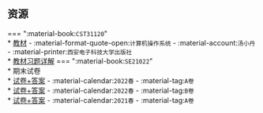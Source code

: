 ## 资源  
=== ":material-book:`CST31120`"  
    * [教材](https://api.ecylt.top/v1/lanzou_link?url=https://cqu-openlib.lanzout.com/iOGZu2980prc&type=down) - :material-format-quote-open:`计算机操作系统` - :material-account:`汤小丹` - :material-printer:`西安电子科技大学出版社`  
        * [教材习题详解](https://api.ecylt.top/v1/lanzou_link?url=https://cqu-openlib.lanzout.com/iTufP29810md&type=down)
=== ":material-book:`SE21022`"  
    * 期末试卷  
        * [试卷+答案](https://api.ecylt.top/v1/lanzou_link?url=https://cqu-openlib.lanzout.com/in4LA26mje2b&type=down) - :material-calendar:`2022春` - :material-tag:`A卷`  
        * [试卷+答案](https://api.ecylt.top/v1/lanzou_link?url=https://cqu-openlib.lanzout.com/i8UeI26mje6f&type=down) - :material-calendar:`2022春` - :material-tag:`B卷`  
        * [试卷+答案](https://api.ecylt.top/v1/lanzou_link?url=https://cqu-openlib.lanzout.com/imkqC26mjdyh&type=down) - :material-calendar:`2021春` - :material-tag:`A卷`  